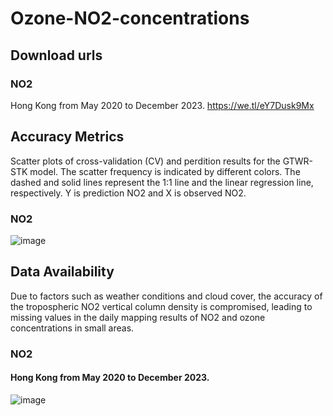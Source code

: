 ﻿# Ozone-NO2-concentrations
 ## Download urls
 ### NO2
 Hong Kong from May 2020 to December 2023. https://we.tl/eY7Dusk9Mx
 ## Accuracy Metrics
 Scatter plots of cross-validation (CV) and perdition results for the GTWR-STK model. The scatter frequency is indicated by different colors. The dashed and solid lines represent the 1:1 line and the linear regression line, respectively. Y is prediction NO2 and X is observed NO2.
 ### NO2
![image](https://github.com/user-attachments/assets/1d9c5820-de38-44b7-b0c0-233938d3e7cd)

 ## Data Availability
 Due to factors such as weather conditions and cloud cover, the accuracy of the tropospheric NO2 vertical column density is compromised, leading to missing values in the daily mapping results of NO2 and ozone concentrations in small areas.
 ### NO2
 #### Hong Kong from May 2020 to December 2023.
 ![image](https://github.com/user-attachments/assets/39e89e40-3d70-4476-9b06-10bcd3532c6e)

